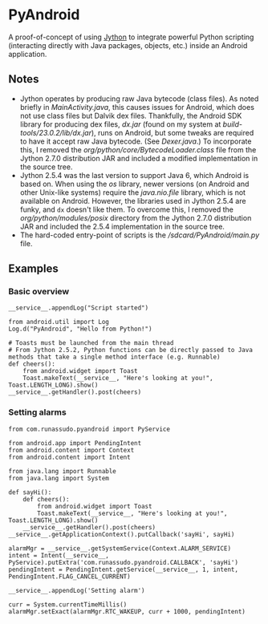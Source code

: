 # PyAndroid

A proof-of-concept of using [Jython](http://jython.org/) to integrate powerful Python scripting (interacting directly with Java packages, objects, etc.) inside an Android application.

## Notes

* Jython operates by producing raw Java bytecode (class files). As noted briefly in *MainActivity.java*, this causes issues for Android, which does not use class files but Dalvik dex files. Thankfully, the Android SDK library for producing dex files, *dx.jar* (found on my system at *build-tools/23.0.2/lib/dx.jar*), runs on Android, but some tweaks are required to have it accept raw Java bytecode. (See *Dexer.java*.) To incorporate this, I removed the *org/python/core/BytecodeLoader.class* file from the Jython 2.7.0 distribution JAR and included a modified implementation in the source tree.
* Jython 2.5.4 was the last version to support Java 6, which Android is based on. When using the *os* library, newer versions (on Android and other Unix-like systems) require the *java.nio.file* library, which is not available on Android. However, the libraries used in Jython 2.5.4 are funky, and `dx` doesn't like them. To overcome this, I removed the *org/python/modules/posix* directory from the Jython 2.7.0 distribution JAR and included the 2.5.4 implementation in the source tree.
* The hard-coded entry-point of scripts is the */sdcard/PyAndroid/main.py* file.

## Examples

### Basic overview

    __service__.appendLog("Script started")
    
    from android.util import Log
    Log.d("PyAndroid", "Hello from Python!")
    
    # Toasts must be launched from the main thread
    # From Jython 2.5.2, Python functions can be directly passed to Java methods that take a single method interface (e.g. Runnable)
    def cheers():
    	from android.widget import Toast
    	Toast.makeText(__service__, "Here's looking at you!", Toast.LENGTH_LONG).show()
    __service__.getHandler().post(cheers)

### Setting alarms

    from com.runassudo.pyandroid import PyService
    
    from android.app import PendingIntent
    from android.content import Context
    from android.content import Intent
    
    from java.lang import Runnable
    from java.lang import System
    
    def sayHi():
    	def cheers():
    		from android.widget import Toast
    		Toast.makeText(__service__, "Here's looking at you!", Toast.LENGTH_LONG).show()
    	__service__.getHandler().post(cheers)
    __service__.getApplicationContext().putCallback('sayHi', sayHi)
    
    alarmMgr = __service__.getSystemService(Context.ALARM_SERVICE)
    intent = Intent(__service__, PyService).putExtra('com.runassudo.pyandroid.CALLBACK', 'sayHi')
    pendingIntent = PendingIntent.getService(__service__, 1, intent, PendingIntent.FLAG_CANCEL_CURRENT)
    
    __service__.appendLog('Setting alarm')
    
    curr = System.currentTimeMillis()
    alarmMgr.setExact(alarmMgr.RTC_WAKEUP, curr + 1000, pendingIntent)

